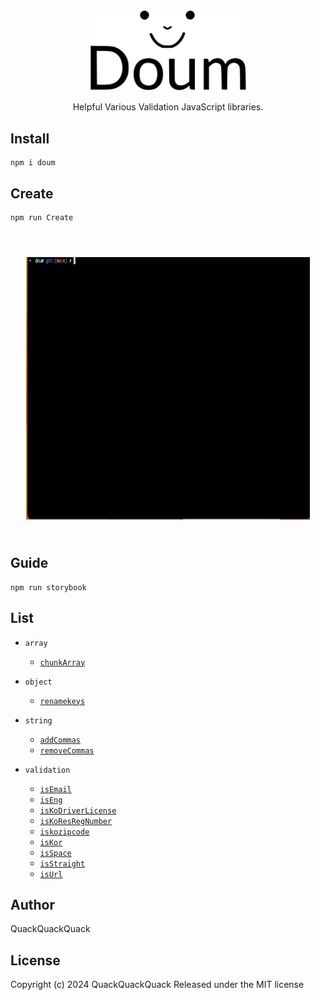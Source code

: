 <p align="center">
   <br/>
   <img width="250px" src=".storybook/public/doum.svg" />
   <p align="center">Helpful Various Validation JavaScript libraries.
</p>
</p>

## Install

```shell
npm i doum
```

## Create 

```shell
npm run Create
```
<p align="center" style="padding:25px">
  <br/>
  <img src=".storybook/public/create-doum.gif" width="100%" height="420" style="max-width:874px"/>
</p>


## Guide

```shell
npm run storybook
```

## List

- `array`
  - [`chunkArray`](https://quackquackquack.github.io/doum/?path=/docs/array-chunkarray--docs)

- `object`
  - [`renamekeys`](https://quackquackquack.github.io/doum/?path=/docs/object-renamekeys--docs)

- `string`
  - [`addCommas`](https://quackquackquack.github.io/doum/?path=/docs/string-addcommas--docs)
  - [`removeCommas`](https://quackquackquack.github.io/doum/?path=/docs/string-removecommas--docs)

- `validation`
  - [`isEmail`](https://quackquackquack.github.io/doum/?path=/docs/validation-isemail--docs)
  - [`isEng`](https://quackquackquack.github.io/doum/?path=/docs/validation-iseng--docs)
  - [`isKoDriverLicense`](https://quackquackquack.github.io/doum/?path=/docs/validation-iskodriverlicense--docs)
  - [`isKoResRegNumber`](https://quackquackquack.github.io/doum/?path=/docs/validation-iskoresregnumber--docs)
  - [`iskozipcode`](https://quackquackquack.github.io/doum/?path=/docs/validation-iskozipcode--docs)
  - [`isKor`](https://quackquackquack.github.io/doum/?path=/docs/validation-iskor--docs)
  - [`isSpace`](https://quackquackquack.github.io/doum/?path=/docs/validation-isspace--docs)
  - [`isStraight`](https://quackquackquack.github.io/doum/?path=/docs/validation-isstraight--docs)
  - [`isUrl`](https://quackquackquack.github.io/doum/?path=/docs/validation-isurl--docs)

## Author

QuackQuackQuack

## License

Copyright (c) 2024 QuackQuackQuack Released under the MIT license

